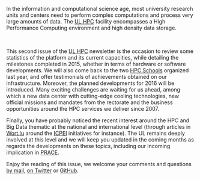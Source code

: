 In the information and computational science age, most university research units and centers need to perform complex computations and process very large amounts of data.
The [UL HPC](http://hpc.uni.lu) facility encompasses a High Performance Computing environment and high density data storage.

&nbsp;

This second issue of the [UL HPC](http://hpc.uni.lu) newsletter is the occasion to review some statistics of the platform and its current capacities, while detailing the milestones completed in 2015, whether in terms of hardware or software developments.
We will also come back to the two [HPC Schools](https://hpc.uni.lu/hpc-school) organized last year, and offer testimonials of achievements obtained on our infrastructure.
Moreover, the planned developments for 2016 will be introduced. Many exciting challenges are waiting for us ahead, among which a new data center with cutting-edge cooling technologies, new official missions and mandates from the rectorate and the business opportunities around the HPC services we deliver since 2007.

Finally, you have probably noticed the recent interest around the HPC and Big Data thematic at the national and international level (through articles in [Wort.lu](http://www.wort.lu/de/business/le-luxembourg-aux-manettes-un-superordinateur-a-six-milliards-d-euros-56a5d8890da165c55dc51d19) around the  [ICPEI](https://ec.europa.eu/commission/2014-2019/oettinger/blog/luxembourg-launches-supercomputing-project_en) initiatives for instance). The UL remains deeply involved at this level and we will keep you updated in the coming months as regards the developments on these topics, including our incoming implication in [PRACE](http://www.prace-ri.eu/).

Enjoy the reading of this issue, we welcome your comments and questions [by mail](mailto:hpc-sysadmins@uni.lu), [on Twitter](https://twitter.com/ULHPC) or [GitHub](https://github.com/ULHPC/documents/issues).
